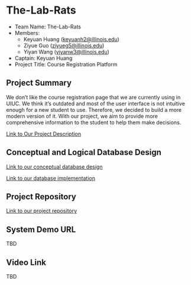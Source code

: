 # The-Lab-Rats


- Team Name: The-Lab-Rats
- Members:
   - Keyuan Huang (keyuanh2@illinois.edu)
   - Ziyue Guo (ziyueg5@illinois.edu)
   - Yiyan Wang (yiyanw3@illinois.edu)  
- Captain: Keyuan Huang
- Project Title: Course Registration Platform

## Project Summary

We don’t like the course registration page that we are currently using in UIUC. We think it’s outdated and most of the user interface is not intuitive enough for a new student to use. Therefore, we decided to build a more modern version of it. With our project, we aim to provide more comprehensive information to the student to help them make decisions. 

[Link to Our Project Description](https://github.com/uiuc-fa21-cs411/the-lab-rats/blob/main/ProjectDescription.md)

## Conceptual and Logical Database Design

[Link to our conceptual database design](https://github.com/uiuc-fa21-cs411/the-lab-rats/blob/main/ConceptualDesign.md)

[Link to our database implementation](https://github.com/uiuc-fa21-cs411/the-lab-rats/blob/main/DatabaseDesign.md)

## Project Repository

[Link to our project repository](https://github.com/Keyuan125/Class_register_platform)

## System Demo URL

TBD

## Video Link

TBD
